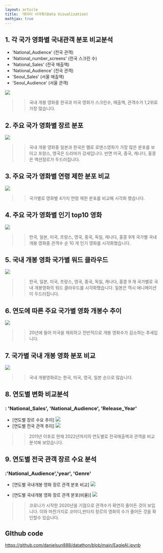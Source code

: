 ```yaml
---
layout: article
title:  데이터 시각화(Data Visualization)
mathjax: true
---
```



## 1. 각 국가 영화별 국내관객 분포 비교분석
* 'National_Audience' (전국 관객)
* 'National_number_screens' (전국 스크린 수)
* 'National_Sales' (전국 매출액)
* 'National_Audience' (전국 관객)
* 'Seoul_Sales' (서울 매출액)
* 'Seoul_Audience' (서울 관객)


![](https://raw.githubusercontent.com/danielsun888/danielsun888.github.io/main/_posts/graph/daniel_1_1.png )
>> 국내 개봉 영화중 한국과 미국 영화가 스크린수, 매출액, 관객수가 1,2위로 가장 많습니다.

## 2. 주요 국가 영화별 장르 분포 
![](https://raw.githubusercontent.com/danielsun888/danielsun888.github.io/main/_posts/graph/daniel_2_1.png )
>> 국내 개봉 영화중 일본과 한국은 멜로 로맨스영화가 가장 많은 분포를 보이고 프랑스, 영국은 드라마가 강세입니다. 반면 미국, 중국, 캐나다, 홍콩은 액션장르가 두드러집니다.

## 3. 주요 국가 영화별 연령 제한 분포 비교
![](https://raw.githubusercontent.com/danielsun888/danielsun888.github.io/main/_posts/graph/daniel_3_1.png )

>> 국가별로 영화별 4가지 연령 제한 분포를 비교해 시각화 했습니다. 

## 4. 주요 국가 영화별 인기 top10 영화
![](https://raw.githubusercontent.com/danielsun888/danielsun888.github.io/main/_posts/graph/daniel_4_1.png )
>>한국, 일본, 미국, 프랑스, 영국, 중국, 독일, 캐나다, 홍콩 9개 국가별 국내 개봉 영화중 관객수 순 10 개 인기 영화를 시각화했습니다. 


## 5. 국내 개봉 영화 국가별 워드 클라우드

![](https://raw.githubusercontent.com/danielsun888/danielsun888.github.io/main/_posts/graph/daniel_wordcloud.png )
>>한국, 일본, 미국, 프랑스, 영국, 중국, 독일, 캐나다, 홍콩 9 개 국가별로 국내 개봉영화의 워드 클라우드를 시각화했습니다. 일본은 역시 애니메이션이 두드러집니다.


## 6. 연도에 따른 주요 국가별 영화 개봉수 추이

![](https://raw.githubusercontent.com/danielsun888/danielsun888.github.io/main/_posts/graph/daniel_5_1.png )
>> 20년에 들어 미국을 제외하고 전반적으로 개봉 영화수가 감소하는 추세입니다. 

## 7. 국가별 국내 개봉 영화 분포 비교 
![](https://raw.githubusercontent.com/danielsun888/danielsun888.github.io/main/_posts/graph/daniel_6_1.png )

>>국내 개봉영화로는 한국, 미국, 영국, 일본 순으로 많습니다.


## 8. 연도별 변화 비교분석
### : 'National_Sales', 'National_Audience', 'Release_Year'

* [연도별 장르 수요 추이]
![](https://raw.githubusercontent.com/danielsun888/danielsun888.github.io/main/_posts/graph/jiwon_1_1.png)
* [연도별 전국 관객 추이]
![](https://raw.githubusercontent.com/danielsun888/danielsun888.github.io/main/_posts/graph/jiwon_1_2.png)

>>2011년 이후로 현재 2022년까지의 연도별로 전국매출액과 관객을 비교 분석해 보았습니다. 

## 9. 연도별 전국 관객 장르 수요 분석
###  :'National_Audience','year', 'Genre'

* [연도별 국내개봉 영화 장르 관객 분포 비교]
![](https://raw.githubusercontent.com/danielsun888/danielsun888.github.io/main/_posts/graph/jiwon_3_1.png)

*  [연도별 국내개봉 영화 장르 관객 분포(비율)]
![](https://raw.githubusercontent.com/danielsun888/danielsun888.github.io/main/_posts/graph/jiwon_3_2.png)

>>코로나가 시작한 2020년을 기점으로 관객수가 확연히 줄어든 것이 보입니다. 이와 마찬가지로 코미디,판타지 장르의 영화의 수가 줄어든 것을 확인할수 있습나다. 


## GIthub code

<https://github.com/danielsun888/datathon/blob/main/EagleAI.ipynb>